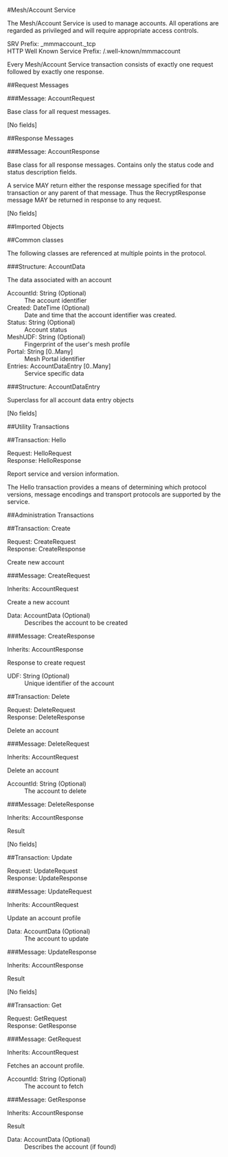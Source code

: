 ﻿

#Mesh/Account Service

The Mesh/Account Service is used to manage accounts. All operations
are regarded as privileged and will require appropriate access controls.

<dt>SRV Prefix: _mmmaccount._tcp

<dt>HTTP Well Known Service Prefix: /.well-known/mmmaccount



Every Mesh/Account Service transaction consists of exactly one
request followed by exactly one response.

##Request Messages



###Message: AccountRequest

Base class for all request messages.

[No fields]

##Response Messages



###Message: AccountResponse

Base class for all response messages. Contains only the
status code and status description fields.

A service MAY return either the response message specified
for that transaction or any parent of that message. 
Thus the RecryptResponse message MAY be returned in response 
to any request.

[No fields]

##Imported Objects


##Common classes

The following classes are referenced at multiple points in the protocol.

###Structure: AccountData

The data associated with an account

<dl>
<dt>AccountId: String (Optional)
<dd>The account identifier
<dt>Created: DateTime (Optional)
<dd>Date and time that the account identifier was created.
<dt>Status: String (Optional)
<dd>Account status
<dt>MeshUDF: String (Optional)
<dd>Fingerprint of the user's mesh profile
<dt>Portal: String [0..Many]
<dd>Mesh Portal identifier
<dt>Entries: AccountDataEntry [0..Many]
<dd>Service specific data
</dl>
###Structure: AccountDataEntry

Superclass for all account data entry objects

[No fields]

##Utility Transactions

##Transaction: Hello

<dl>
<dt>Request:  HelloRequest
<dt>Response:  HelloResponse
</dl>

Report service and version information. 

The Hello transaction provides a means of determining which protocol
versions, message encodings and transport protocols are supported by
the service.

##Administration Transactions

##Transaction: Create

<dl>
<dt>Request:  CreateRequest
<dt>Response:  CreateResponse
</dl>

Create new account

###Message: CreateRequest

<dl>
<dt>Inherits:  AccountRequest
</dl>

Create a new account

<dl>
<dt>Data: AccountData (Optional)
<dd>Describes the account to be created
</dl>
###Message: CreateResponse

<dl>
<dt>Inherits:  AccountResponse
</dl>

Response to create request

<dl>
<dt>UDF: String (Optional)
<dd>Unique identifier of the account
</dl>
##Transaction: Delete

<dl>
<dt>Request:  DeleteRequest
<dt>Response:  DeleteResponse
</dl>

Delete an account

###Message: DeleteRequest

<dl>
<dt>Inherits:  AccountRequest
</dl>

Delete an account

<dl>
<dt>AccountId: String (Optional)
<dd>The account to delete
</dl>
###Message: DeleteResponse

<dl>
<dt>Inherits:  AccountResponse
</dl>

Result

[No fields]

##Transaction: Update

<dl>
<dt>Request:  UpdateRequest
<dt>Response:  UpdateResponse
</dl>


###Message: UpdateRequest

<dl>
<dt>Inherits:  AccountRequest
</dl>

Update an account profile

<dl>
<dt>Data: AccountData (Optional)
<dd>The account to update
</dl>
###Message: UpdateResponse

<dl>
<dt>Inherits:  AccountResponse
</dl>

Result

[No fields]

##Transaction: Get

<dl>
<dt>Request:  GetRequest
<dt>Response:  GetResponse
</dl>


###Message: GetRequest

<dl>
<dt>Inherits:  AccountRequest
</dl>

Fetches an account profile.

<dl>
<dt>AccountId: String (Optional)
<dd>The account to fetch
</dl>
###Message: GetResponse

<dl>
<dt>Inherits:  AccountResponse
</dl>

Result

<dl>
<dt>Data: AccountData (Optional)
<dd>Describes the account (if found)
</dl>
